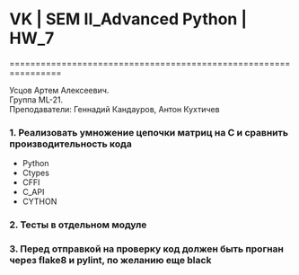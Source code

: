 # VK | SEM II_Advanced Python | HW_7

================================================================ 
  
Усцов Артем Алексеевич.  
Группа ML-21.  
Преподаватели: Геннадий Кандауров, Антон Кухтичев


### 1. Реализовать умножение цепочки матриц на С и сравнить производительность кода
- Python
- Ctypes
- CFFI
- C_API
- CYTHON

### 2. Тесты в отдельном модуле

### 3. Перед отправкой на проверку код должен быть прогнан через flake8 и pylint, по желанию еще black

